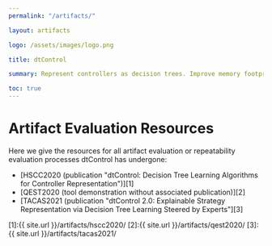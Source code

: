```yaml
---
permalink: "/artifacts/"

layout: artifacts

logo: /assets/images/logo.png

title: dtControl

summary: Represent controllers as decision trees. Improve memory footprint, boost explainability while preserving guarantees.

toc: true
---
```


# Artifact Evaluation Resources

Here we give the resources for all artifact evaluation or repeatability evaluation processes dtControl has undergone:

- [HSCC2020 (publication "dtControl: Decision Tree Learning Algorithms for Controller Representation")][1]
- [QEST2020 (tool demonstration without associated publication)][2]
- [TACAS2021 (publication "dtControl 2.0: Explainable Strategy Representation via Decision Tree Learning Steered by Experts"][3]





[1]:{{ site.url }}/artifacts/hscc2020/
[2]:{{ site.url }}/artifacts/qest2020/
[3]:{{ site.url }}/artifacts/tacas2021/



